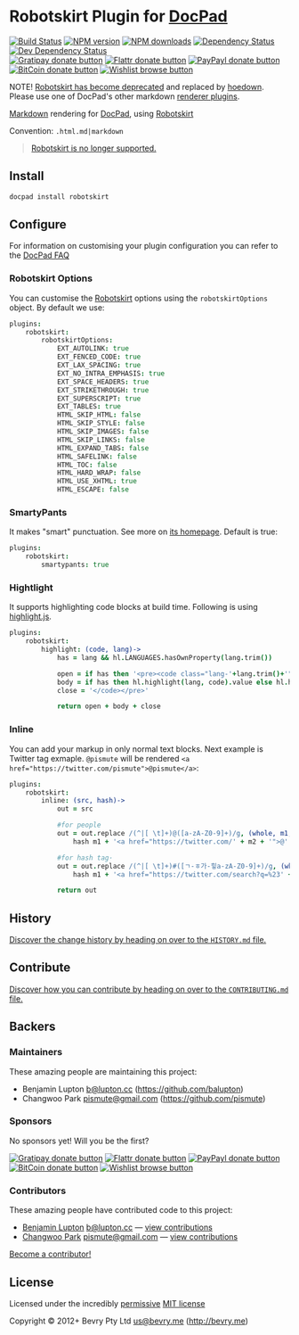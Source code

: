 # Robotskirt Plugin for [DocPad](http://docpad.org)

<!-- BADGES/ -->

[![Build Status](https://img.shields.io/travis/docpad/docpad-plugin-robotskirt/master.svg)](http://travis-ci.org/docpad/docpad-plugin-robotskirt "Check this project's build status on TravisCI")
[![NPM version](https://img.shields.io/npm/v/docpad-plugin-robotskirt.svg)](https://npmjs.org/package/docpad-plugin-robotskirt "View this project on NPM")
[![NPM downloads](https://img.shields.io/npm/dm/docpad-plugin-robotskirt.svg)](https://npmjs.org/package/docpad-plugin-robotskirt "View this project on NPM")
[![Dependency Status](https://img.shields.io/david/docpad/docpad-plugin-robotskirt.svg)](https://david-dm.org/docpad/docpad-plugin-robotskirt)
[![Dev Dependency Status](https://img.shields.io/david/dev/docpad/docpad-plugin-robotskirt.svg)](https://david-dm.org/docpad/docpad-plugin-robotskirt#info=devDependencies)<br/>
[![Gratipay donate button](https://img.shields.io/gratipay/docpad.svg)](https://www.gratipay.com/docpad/ "Donate weekly to this project using Gratipay")
[![Flattr donate button](https://img.shields.io/badge/flattr-donate-yellow.svg)](http://flattr.com/thing/344188/balupton-on-Flattr "Donate monthly to this project using Flattr")
[![PayPayl donate button](https://img.shields.io/badge/paypal-donate-yellow.svg)](https://www.paypal.com/cgi-bin/webscr?cmd=_s-xclick&hosted_button_id=QB8GQPZAH84N6 "Donate once-off to this project using Paypal")
[![BitCoin donate button](https://img.shields.io/badge/bitcoin-donate-yellow.svg)](https://coinbase.com/checkouts/9ef59f5479eec1d97d63382c9ebcb93a "Donate once-off to this project using BitCoin")
[![Wishlist browse button](https://img.shields.io/badge/wishlist-donate-yellow.svg)](http://amzn.com/w/2F8TXKSNAFG4V "Buy an item on our wishlist for us")

<!-- /BADGES -->

NOTE! [Robotskirt has become deprecated](https://github.com/benmills/robotskirt/issues/32#issuecomment-74920726) and replaced by [hoedown](https://github.com/hoedown/node-hoedown). Please use one of DocPad's other markdown [renderer plugins](https://docpad.org/docs/plugins#renderers).

[Markdown](http://daringfireball.net/projects/markdown/) rendering for [DocPad](https://docpad.org), using [Robotskirt](https://github.com/benmills/robotskirt)

Convention:	`.html.md|markdown`

> [Robotskirt is no longer supported.](https://github.com/benmills/robotskirt/issues/32#issuecomment-74920726)


<!-- INSTALL/ -->

## Install

``` bash
docpad install robotskirt
```

<!-- /INSTALL -->


## Configure
For information on customising your plugin configuration you can refer to the [DocPad FAQ](https://github.com/bevry/docpad/wiki/FAQ)

### Robotskirt Options
You can customise the [Robotskirt](https://github.com/benmills/robotskirt) options using the `robotskirtOptions` object. By default we use:

``` coffee
plugins:
	robotskirt:
		robotskirtOptions:
			EXT_AUTOLINK: true
			EXT_FENCED_CODE: true
			EXT_LAX_SPACING: true
			EXT_NO_INTRA_EMPHASIS: true
			EXT_SPACE_HEADERS: true
			EXT_STRIKETHROUGH: true
			EXT_SUPERSCRIPT: true
			EXT_TABLES: true
			HTML_SKIP_HTML: false
			HTML_SKIP_STYLE: false
			HTML_SKIP_IMAGES: false
			HTML_SKIP_LINKS: false
			HTML_EXPAND_TABS: false
			HTML_SAFELINK: false
			HTML_TOC: false
			HTML_HARD_WRAP: false
			HTML_USE_XHTML: true
			HTML_ESCAPE: false
```

### SmartyPants

It makes "smart" punctuation. See more on [its homepage](http://daringfireball.net/projects/smartypants). Default is true:

``` coffee
plugins:
	robotskirt:
		smartypants: true
```

### Hightlight

It supports highlighting code blocks at build time. Following is using [highlight.js](https://github.com/isagalaev/highlight.js).

``` coffee
plugins:
	robotskirt:
		highlight: (code, lang)->
			has = lang && hl.LANGUAGES.hasOwnProperty(lang.trim())

			open = if has then '<pre><code class="lang-'+lang.trim()+'">' else '<pre><code>'
			body = if has then hl.highlight(lang, code).value else hl.highlightAuto(code).value
			close = '</code></pre>'

			return open + body + close
```

### Inline

You can add your markup in only normal text blocks. Next example is Twitter tag exmaple. `@pismute` will be rendered `<a href="https://twitter.com/pismute">@pismute</a>`:

``` coffee
plugins:
	robotskirt:
		inline: (src, hash)->
			out = src

			#for people
			out = out.replace /(^|[ \t]+)@([a-zA-Z0-9]+)/g, (whole, m1, m2) ->
				hash m1 + '<a href="https://twitter.com/' + m2 + '">@' + m2 + '</a>'

			#for hash tag·
			out = out.replace /(^|[ \t]+)#([ㄱ-ㅎ가-힣a-zA-Z0-9]+)/g, (whole, m1, m2) ->
				hash m1 + '<a href="https://twitter.com/search?q=%23' + escapeURL(m2) + '&src=hash">#' + m2 + '</a>'

			return out
```

<!-- HISTORY/ -->

## History
[Discover the change history by heading on over to the `HISTORY.md` file.](https://github.com/docpad/docpad-plugin-robotskirt/blob/master/HISTORY.md#files)

<!-- /HISTORY -->


<!-- CONTRIBUTE/ -->

## Contribute

[Discover how you can contribute by heading on over to the `CONTRIBUTING.md` file.](https://github.com/docpad/docpad-plugin-robotskirt/blob/master/CONTRIBUTING.md#files)

<!-- /CONTRIBUTE -->


<!-- BACKERS/ -->

## Backers

### Maintainers

These amazing people are maintaining this project:

- Benjamin Lupton <b@lupton.cc> (https://github.com/balupton)
- Changwoo Park <pismute@gmail.com> (https://github.com/pismute)

### Sponsors

No sponsors yet! Will you be the first?

[![Gratipay donate button](https://img.shields.io/gratipay/docpad.svg)](https://www.gratipay.com/docpad/ "Donate weekly to this project using Gratipay")
[![Flattr donate button](https://img.shields.io/badge/flattr-donate-yellow.svg)](http://flattr.com/thing/344188/balupton-on-Flattr "Donate monthly to this project using Flattr")
[![PayPayl donate button](https://img.shields.io/badge/paypal-donate-yellow.svg)](https://www.paypal.com/cgi-bin/webscr?cmd=_s-xclick&hosted_button_id=QB8GQPZAH84N6 "Donate once-off to this project using Paypal")
[![BitCoin donate button](https://img.shields.io/badge/bitcoin-donate-yellow.svg)](https://coinbase.com/checkouts/9ef59f5479eec1d97d63382c9ebcb93a "Donate once-off to this project using BitCoin")
[![Wishlist browse button](https://img.shields.io/badge/wishlist-donate-yellow.svg)](http://amzn.com/w/2F8TXKSNAFG4V "Buy an item on our wishlist for us")

### Contributors

These amazing people have contributed code to this project:

- [Benjamin Lupton](https://github.com/balupton) <b@lupton.cc> — [view contributions](https://github.com/docpad/docpad-plugin-robotskirt/commits?author=balupton)
- [Changwoo Park](https://github.com/pismute) <pismute@gmail.com> — [view contributions](https://github.com/docpad/docpad-plugin-robotskirt/commits?author=pismute)

[Become a contributor!](https://github.com/docpad/docpad-plugin-robotskirt/blob/master/CONTRIBUTING.md#files)

<!-- /BACKERS -->


<!-- LICENSE/ -->

## License

Licensed under the incredibly [permissive](http://en.wikipedia.org/wiki/Permissive_free_software_licence) [MIT license](http://creativecommons.org/licenses/MIT/)

Copyright &copy; 2012+ Bevry Pty Ltd <us@bevry.me> (http://bevry.me)

<!-- /LICENSE -->


